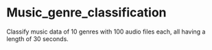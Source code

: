 # Music_genre_classification
Classify music data of 10 genres with 100 audio files each, all having a length of 30 seconds.
